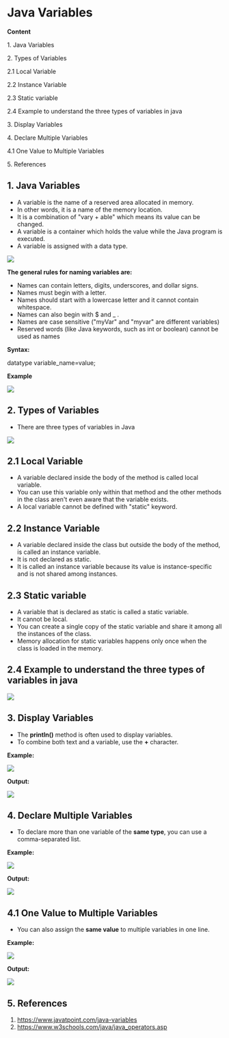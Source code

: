 # Java Variables

**Content**

1\. Java Variables

2\. Types of Variables

2.1 Local Variable

2.2 Instance Variable

2.3 Static variable

2.4 Example to understand the three types of variables in java

3\. Display Variables

4\. Declare Multiple Variables

4.1 One Value to Multiple Variables

5\. References

## 1. Java Variables

-   A variable is the name of a reserved area allocated in memory.
-   In other words, it is a name of the memory location.
-   It is a combination of "vary + able" which means its value can be changed.
-   A variable is a container which holds the value while the Java program is executed.
-   A variable is assigned with a data type.

![](media/89729a1b5963bf54598e9006693b057d.png)

**The general rules for naming variables are:**

-   Names can contain letters, digits, underscores, and dollar signs.
-   Names must begin with a letter.
-   Names should start with a lowercase letter and it cannot contain whitespace.
-   Names can also begin with \$ and \_ .
-   Names are case sensitive ("myVar" and "myvar" are different variables)
-   Reserved words (like Java keywords, such as int or boolean) cannot be used as names

**Syntax:**

datatype variable_name=value;

**Example**

![](media/377071b1a20d34cdd37da788f09f1aa0.png)

## 2. Types of Variables

-   There are three types of variables in Java

![](media/27771dc490a6e621bfc1da8bf6835802.png)

## 2.1 Local Variable

-   A variable declared inside the body of the method is called local variable.
-   You can use this variable only within that method and the other methods in the class aren't even aware that the variable exists.
-   A local variable cannot be defined with "static" keyword.

## 2.2 Instance Variable

-   A variable declared inside the class but outside the body of the method, is called an instance variable.
-   It is not declared as static.
-   It is called an instance variable because its value is instance-specific and is not shared among instances.

## 2.3 Static variable

-   A variable that is declared as static is called a static variable.
-   It cannot be local.
-   You can create a single copy of the static variable and share it among all the instances of the class.
-   Memory allocation for static variables happens only once when the class is loaded in the memory.

## 2.4 Example to understand the three types of variables in java

![](media/5b75a68c9f8b58dccaa44b4164d3f99d.png)

## 3. Display Variables

-   The **println()** method is often used to display variables.
-   To combine both text and a variable, use the **+** character.

**Example:**

![](media/cd4419675ec486e98e71580153c64e18.png)

**Output:**

![](media/8c2809532b04d0424d3b96cf856a4a31.png)

## 4. Declare Multiple Variables

-   To declare more than one variable of the **same type**, you can use a comma-separated list.

**Example:**

![](media/d862c0e36c6de7650c89a2e8ebd767d3.png)

**Output:**

![](media/595e5106dd746a1338e2fec40986c946.png)

## 4.1 One Value to Multiple Variables

-   You can also assign the **same value** to multiple variables in one line.

**Example:**

![](media/dde3ec6a7a95ca947faac39c21078bdd.png)

**Output:**

![](media/06bb0e64ca510234adbe6668299ee31e.png)

## 5. References

1.  https://www.javatpoint.com/java-variables
2.  https://www.w3schools.com/java/java_operators.asp
